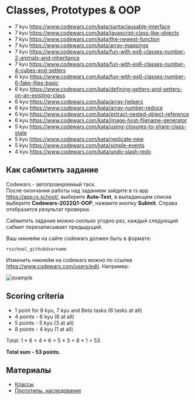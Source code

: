 # Classes, Prototypes & OOP

* 7 kyu https://www.codewars.com/kata/santaclausable-interface
* 7 kyu https://www.codewars.com/kata/javascript-class-like-objects
* 7 kyu https://www.codewars.com/kata/the-newest-function
* 7 kyu https://www.codewars.com/kata/array-mappings
* 7 kyu https://www.codewars.com/kata/fun-with-es6-classes-number-2-animals-and-inheritance
* 7 kyu https://www.codewars.com/kata/fun-with-es6-classes-number-4-cubes-and-setters
* 6 kyu https://www.codewars.com/kata/fun-with-es6-classes-number-6-fake-files-basic
* 6 kyu https://www.codewars.com/kata/defining-getters-and-setters-on-an-existing-class 
* 6 kyu https://www.codewars.com/kata/array-helpers
* 6 kyu https://www.codewars.com/kata/array-number-reduce
* 6 kyu https://www.codewars.com/kata/extract-nested-object-reference
* 6 kyu https://www.codewars.com/kata/image-host-filename-generator
* 5 kyu https://www.codewars.com/kata/using-closures-to-share-class-state
* 5 kyu https://www.codewars.com/kata/replicate-new
* 5 kyu https://www.codewars.com/kata/simple-events
* 4 kyu https://www.codewars.com/kata/undo-slash-redo

## Как сабмитить задание
Codewars - автопроверяемый таск.  
После окончания работы над заданием зайдите в rs app https://app.rs.school/, выберите **Auto-Test**, в выпадающем списке выберите **Codewars-2022Q1-OOP**, нажмите кнопку **Submit**. Справа отобразится результат проверки.  

Сабмитить задание можно сколько угодно раз, каждый следующий сабмит перезаписывает предыдущий.

Ваш никнейм на сайте codewars должен быть в формате:
```
rsschool_githubUsername
```
Изменить никнейм на codewars можно по ссылке https://www.codewars.com/users/edit. Например:

![example](https://user-images.githubusercontent.com/12632270/177580063-fefa5281-8632-4c17-b888-13b0f2b05803.PNG)

## Scoring criteria

*  1 point for 8 kyu, 7 kyu and Beta tasks (6 tasks at all)
*  4 points - 6 kyu (6 at all)
*  5 points - 5 kyu (3 at all)
*  8 points - 4 kyu (1 at all)

Total: 1 * 6 + 4 * 6 + 5 * 3 + 8 * 1  = 53

**Total sum - 53 points.**


## Материалы

- [Классы](https://learn.javascript.ru/classes)
- [Прототипы, наследование](https://learn.javascript.ru/prototypes)
